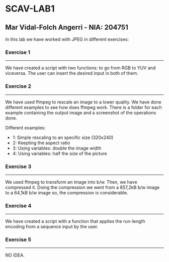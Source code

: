 # SCAV-LAB1

## Mar Vidal-Folch Angerri - NIA: 204751

In this lab we have worked with JPEG in different exercises:

### Exercise 1
---
We have created a script with two functions: to go from RGB to YUV and viceversa. The user can insert the desired input in both of them. 
### Exercise 2
---
We have used ffmpeg to rescale an image to a lower quality. We have done different examples to see how does ffmpeg work. There is a folder for each example containing the output image and a screenshot of the operations done.

Different examples:
- 1: Simple rescaling to an specific size (320x240)
- 2: Keepting the aspect ratio 
- 3: Using variables: double the image width
- 4: Using variables: half the size of the picture

### Exercise 3
---
We used ffmpeg to transform an image into b/w. Then, we have compressed it. 
Doing the compression we went from a 857,2kB b/w image to a 64,1kB b/w image so, the compression is considerable. 

### Exercise 4
---
We have created a script with a function that applies the run-length encoding from a sequence input by the user. 

### Exercise 5
---
NO IDEA.

